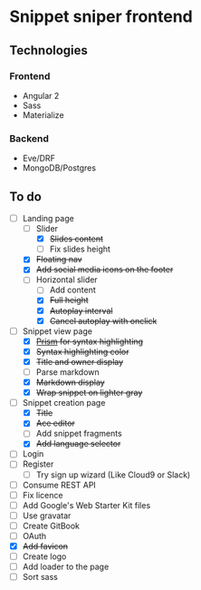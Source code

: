 # Snippet sniper frontend

## Technologies

### Frontend

- Angular 2
- Sass
- Materialize

### Backend

- Eve/DRF
- MongoDB/Postgres

## To do

- [ ] Landing page
  - [ ] Slider
  	- [x] ~~Slides content~~
    - [ ] Fix slides height
  - [x] ~~Floating nav~~
  - [x] ~~Add social media icons on the footer~~
  - [ ] Horizontal slider
    - [ ] Add content
    - [x] ~~Full height~~
    - [x] ~~Autoplay interval~~
    - [x] ~~Cancel autoplay with onclick~~
- [ ] Snippet view page
  - [x] ~~[Prism](prismjs.com) for syntax highlighting~~ 
  - [x] ~~Syntax highlighting color~~
  - [x] ~~Title and owner display~~
  - [ ] Parse markdown
  - [x] ~~Markdown display~~
  - [x] ~~Wrap snippet on lighter gray~~
- [ ] Snippet creation page
  - [x] ~~Title~~
  - [x] ~~Ace editor~~
  - [ ] Add snippet fragments
  - [x] ~~Add language selector~~
- [ ] Login 
- [ ] Register
	- [ ] Try sign up wizard (Like Cloud9 or Slack)
- [ ] Consume REST API
- [ ] Fix licence
- [ ] Add Google's Web Starter Kit files
- [ ] Use gravatar
- [ ] Create GitBook
- [ ] OAuth
- [x] ~~Add favicon~~
- [ ] Create logo 
- [ ] Add loader to the page
- [ ] Sort sass
